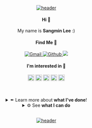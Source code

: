 <!-- Github Profile: Originated by SangMin Lee ( https://github.com/san9min ) -->

<!-- HEADER START -->
<p align="center"><a href="#">
    <img src="https://capsule-render.vercel.app/api?type=waving&color=0:e96443,100:904e95&height=250&section=header&text=Sangmin%20Lee&fontSize=40&fontColor=ffffff&animation=fadeIn&fontAlignY=40" alt="header" />
</a></p>
<!-- HEADER END -->

<!-- INTRO START -->
<h4 align="center">
    Hi 👋
</h4>
<p align="center">
    My name is <b>Sangmin Lee</b> :)
</p>
<!--<p align="center">
    <img src="https://komarev.com/ghpvc/?username=san9min&style=flat-square&label=Profile%20Views" alt="Counter" />
</p>-->
<h4 align="center">
    Find Me 🔎
</h4>
<p align="center">
    <a href="mailto:sangmin23@yonsei.ac.kr">
        <img src="https://img.shields.io/badge/-GMAIL-D14836?style=for-the-badge&logo=gmail&logoColor=white" alt="Gmail" />
    </a>
    <a href="https://github.com/san9min">
        <img src="https://img.shields.io/badge/GITHUB-121011.svg?&style=for-the-badge&logo=github&logoColor=white" alt="Github" />
    </a>
    <a href="https://www.notion.so/san9min/SANGMIN-b9341d3fb08b4f2c89d3de399e29ffe4?pvs=4">
         <img src="https://img.shields.io/static/v1?style=for-the-badge&message=Notion&color=000000&logo=Notion&logoColor=FFFFFF&label="/>
    </a>
    
</p>
<h4 align="center">
    I'm interested in 👀
</h4>
<p align="center">
    <a href="#"><img height="20" src="https://cdn.jsdelivr.net/npm/simple-icons@v3/icons/pytorch.svg" /></a>
    <a href="#"><img height="20" src="https://cdn.jsdelivr.net/npm/simple-icons@v3/icons/python.svg" /></a>
    <a href="#"><img height="20" src="https://cdn.jsdelivr.net/npm/simple-icons@v3/icons/c.svg" /></a>
    <a href="#"><img height="20" src="https://cdn.jsdelivr.net/npm/simple-icons@v3/icons/react.svg" /></a>
    <a href="#"><img height="20" src="https://cdn.jsdelivr.net/npm/simple-icons@v3/icons/flutter.svg" /></a>
</p>
<br>
<br>
<!-- INTRO END -->

<!-- BODY 1 START -->
<details>
<summary align="center"> ✒ Learn more about <b>what I've done</b>! </summary>
<hr/>
<!-- markdown section start -->
    
### 🎓 Education
    
* Undergraduate: **Yonsei University** College of Science, Physics, Seoul. `2018.3. ~ 2024.2.`

### 🏫 Extracurricular Activities

* **[YAI](https://github.com/yonsei-YAI)** (AI Conference in Yonsei Univ) `2022.1. ~ 2024.2.`


### ⚙ Project Experiences

* Updating...

<h4 align="center"> Midi-data Modification based on Diffusion Model 🎵 </h4>

<p align="center">
<a href="https://github.com/YAIxPOZAlabs/MuseDiffusion.git">
    <img src="https://github-readme-stats-sigma-five.vercel.app/api/pin/?username=YAIxPOZAlabs&repo=MuseDiffusion&title_color=fff&icon_color=f9f9f9&text_color=f9f9f9&bg_color=30,634FE1,416CB3&" alt="YAIxPOZAlabs/MuseDiffusion" />
</a>
</p>

<h4 align="center"> 3D Generation & Augmented Reality 🧊 </h4>

<p align="center">
🏅 Special Award from
<a href = https://rebuilderai.com/>
    <b> RebuilderAI </b>
</a>
</p>

<p align="center">
<a href="https://github.com/studio-YAIVERSE/studio-YAIVERSE">
    <img src="https://github-readme-stats-sigma-five.vercel.app/api/pin/?username=studio-YAIVERSE&repo=studio-YAIVERSE&title_color=fff&icon_color=f9f9f9&text_color=f9f9f9&bg_color=30,BB2694,BB2649&" alt="studio-YAIVERSE" />
</a>
</p>

<h4 align="center"> Styled Avatar Generation 🥸 </h4>
<p align="center">
<a href="https://github.com/minsu1206/YAIVERSE">
    <img src="https://github-readme-stats-sigma-five.vercel.app/api/pin/?username=minsu1206&repo=YAIVERSE&title_color=fff&icon_color=f9f9f9&text_color=f9f9f9&bg_color=30,8866AB,6667AB&" alt="YAIVERSE" />
</p>

    
<h4 align="center"> Time Seires Anomlay Detection based on RL 🔍</h4>

<p align="center">
<a href="https://github.com/san9min/TimeSeriesAnomalyDetection.git">
    <img src="https://github-readme-stats-sigma-five.vercel.app/api/pin/?username=san9min&repo=TimeSeriesAnomalyDetection&title_color=fff&icon_color=f9f9f9&text_color=f9f9f9&bg_color=30,F39F86,F3D686&" alt="san9min/TimeSeriesAnomalyDetection" />
</a>
</p>

<!-- markdown section end -->

<hr/>
<br>
</details>
<!-- BODY 1 END -->

<!-- BODY 2 START -->
<details>
<summary align="center"> ⚙ See <b>what I can do</b> </summary>
<hr/>
<!-- markdown section start -->
    
### 🔧 Tech I Have Used

#### Overview (I am fluent in)

<!-- markdown section end -->
<p align="left">
<a href="https://www.python.org/">
  <img src="https://www.vectorlogo.zone/logos/python/python-icon.svg" alt="python" width="40" height="40"/>
</a>
<a href="https://pytorch.org/">
  <img src="https://www.vectorlogo.zone/logos/pytorch/pytorch-icon.svg" alt="pytorch" width="40" height="40"/>
</a>
<a href="https://flutter.dev/">
  <img src="https://www.vectorlogo.zone/logos/flutterio/flutterio-icon.svg" alt="flutter" width="40" height="40"/>
</a>
</p>
<!-- markdown section start -->

#### Langauges
[![Python](https://img.shields.io/badge/PYTHON-3776AB.svg?&style=for-the-badge&logo=python&logoColor=white)](#Langauges)
[![C](https://img.shields.io/badge/C-00599C?style=for-the-badge&logo=c&logoColor=white)](#Langauges)
[![JavaScript](https://img.shields.io/badge/JAVASCRIPT-F7DF1E.svg?&style=for-the-badge&logo=javascript&logoColor=323330)](#Langauges)
[![Dart](https://img.shields.io/badge/DART-0075BA.svg?style=for-the-badge&logo=dart&logoColor=white)](#Langauges)
[![LaTeX](https://img.shields.io/badge/latex-%23008080.svg?style=for-the-badge&logo=latex&logoColor=white)](#Langauges)

#### Libraries & Frameworks
[![PyTorch](https://img.shields.io/badge/PyTorch-%23EE4C2C.svg?style=for-the-badge&logo=PyTorch&logoColor=white)](#Libraries--Frameworks)
[![Sklearn](https://img.shields.io/badge/scikit--learn-%23F7931E.svg?style=for-the-badge&logo=scikit-learn&logoColor=white)](#Libraries--Frameworks)
[![Matplotlib](https://img.shields.io/badge/matplotlib-11557c?style=for-the-badge)](#Libraries--Frameworks)
![SciPy](https://img.shields.io/badge/SciPy-%230C55A5.svg?style=for-the-badge&logo=scipy&logoColor=%white)
[![React](https://img.shields.io/badge/React-20232A?style=for-the-badge&logo=react&logoColor=61DAFB)](#Libraries--Frameworks)
[![ReactNative](https://img.shields.io/badge/React_Native-20232A?style=for-the-badge&logo=react&logoColor=61DAFB)](#Libraries--Frameworks)
[![Flutter](https://img.shields.io/badge/Flutter-02569B?style=for-the-badge&logo=flutter&logoColor=white)](#Libraries--Frameworks)


<!--
[![GitHub](https://img.shields.io/badge/GITHUB-121011.svg?&style=for-the-badge&logo=github&logoColor=white)](#Skills)
![Notion](https://img.shields.io/static/v1?style=for-the-badge&message=Notion&color=000000&logo=Notion&logoColor=FFFFFF&label=)
![Slack](https://img.shields.io/static/v1?style=for-the-badge&message=Slack&color=4A154B&logo=Slack&logoColor=FFFFFF&label=)

#### Develop
![Visual Studio](https://img.shields.io/static/v1?style=for-the-badge&message=Visual+Studio&color=5C2D91&logo=Visual+Studio&logoColor=FFFFFF&label=)
![Visual Studio Code](https://img.shields.io/static/v1?style=for-the-badge&message=Visual+Studio+Code&color=007ACC&logo=Visual+Studio+Code&logoColor=FFFFFF&label=)
-->

<!-- markdown section end -->
<hr/>
</details>
<br> <!-- last section: place break out of detail block -->
<!-- BODY 2 END -->



<!-- FOOTER START -->
<p align="center"><a href="#">
    <img src="https://capsule-render.vercel.app/api?type=waving&color=0:e96443,100:904e95&height=150&section=footer&animation=fadeIn&fontAlignY=40" alt="header" />
</a></p>
<!-- markdown section start -->

<!-- markdown section end -->
<!-- disabled tag:: <a href="#top"><img src="./icons/go-top.svg" width="20" height="20" /></a> ::-->
<!-- FOOTER END -->

<!-- METADATAS START -->
<!-- Icon Reference
https://github.com/anuraghazra/github-readme-stats/blob/master/docs/readme_kr.md
https://github.com/progfay/shields-with-icon
https://github.com/Ileriayo/markdown-badges
https://dev.to/envoy_/150-badges-for-github-pnk 
-->
<!-- METADATAS END -->
